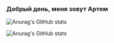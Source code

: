 ### Добрый день, меня зовут Артем


![Anurag's GitHub stats](https://github-readme-stats.vercel.app/api?username=Artem-Usachev&hide=contribs,prs)

![Anurag's GitHub stats](https://github-readme-stats.vercel.app/api?username=Artem-Usachev&count_private=true)
